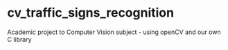 # cv_traffic_signs_recognition
Academic project to Computer Vision subject - using openCV and our own C library
